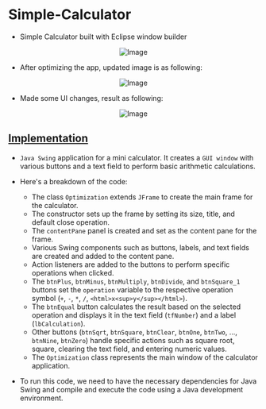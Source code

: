 # Simple-Calculator
- Simple Calculator built with Eclipse window builder

<p align="center">
  <img src="https://user-images.githubusercontent.com/24220136/222349940-2a0b1a8b-7dd1-4017-80e7-a46daf4d863b.png" alt="Image">
</p>

- After optimizing the app, updated image is as following:

<p align="center">
  <img src="https://user-images.githubusercontent.com/24220136/222895887-f81f0102-954b-4493-830f-6e78c1727b43.png" alt="Image">
</p>

- Made some UI changes, result as following: 

<p align="center">
  <img src="https://user-images.githubusercontent.com/24220136/224937347-f1d8a57d-e076-4989-bd54-7390d936f5c7.png" alt="Image">
</p>

## [Implementation](https://github.com/af4092/Mini-Calculator/blob/main/Mini_Calculator/src/com/Login/OptimizationUI.java)

- `Java Swing` application for a mini calculator. It creates a `GUI window` with various buttons and a text field to perform basic arithmetic calculations.
- Here's a breakdown of the code:
  - The class `Optimization` extends `JFrame` to create the main frame for the calculator.
  - The constructor sets up the frame by setting its size, title, and default close operation.
  - The `contentPane` panel is created and set as the content pane for the frame.
  - Various Swing components such as buttons, labels, and text fields are created and added to the content pane.
  - Action listeners are added to the buttons to perform specific operations when clicked.
  - The `btnPlus`, `btnMinus`, `btnMultiply`, `btnDivide`, and `btnSquare_1` buttons set the `operation` variable to the respective operation symbol (`+`, `-`, `*`, `/`, `<html>x<sup>y</sup></html>`).
  - The `btnEqual` button calculates the result based on the selected operation and displays it in the text field (`tfNumber`) and a label (`lbCalculation`).
  - Other buttons (`btnSqrt`, `btnSquare`, `btnClear`, `btnOne`, `btnTwo`, ..., `btnNine`, `btnZero`) handle specific actions such as square root, square, clearing the text field, and entering numeric values.
  - The `Optimization` class represents the main window of the calculator application.

- To run this code, we need to have the necessary dependencies for Java Swing and compile and execute the code using a Java development environment.
